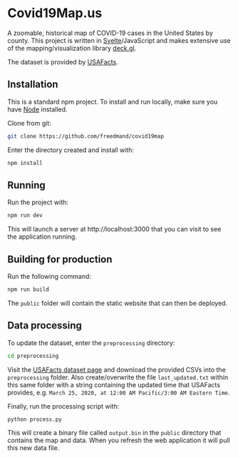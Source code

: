 # Covid19Map.us

A zoomable, historical map of COVID-19 cases in the United States by county. This project is written in [Svelte](https://svelte.dev/)/JavaScript and makes extensive use of the mapping/visualization library [deck.gl](https://deck.gl).

The dataset is provided by [USAFacts](https://usafacts.org/visualizations/coronavirus-covid-19-spread-map/).

## Installation

This is a standard npm project. To install and run locally, make sure you have [Node](https://nodejs.org/) installed.

Clone from git:

```bash
git clone https://github.com/freedmand/covid19map
```

Enter the directory created and install with:

```bash
npm install
```

## Running

Run the project with:

```bash
npm run dev
```

This will launch a server at http://localhost:3000 that you can visit to see the application running.

## Building for production

Run the following command:

```bash
npm run build
```

The `public` folder will contain the static website that can then be deployed.

## Data processing

To update the dataset, enter the `preprocessing` directory:

```bash
cd preprocessing
```

Visit the [USAFacts dataset page](https://usafacts.org/visualizations/coronavirus-covid-19-spread-map/) and download the provided CSVs into the `preprocessing` folder. Also create/overwrite the file `last_updated.txt` within this same folder with a string containing the updated time that USAFacts provides, e.g. `March 25, 2020, at 12:00 AM Pacific/3:00 AM Eastern Time`.

Finally, run the processing script with:

```bash
python process.py
```

This will create a binary file called `output.bin` in the `public` directory that contains the map and data. When you refresh the web application it will pull this new data file.
